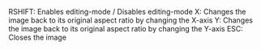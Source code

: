 RSHIFT: Enables editing-mode / Disables editing-mode
	X: Changes the image back to its original aspect ratio by changing the X-axis
	Y: Changes the image back to its original aspect ratio by changing the Y-axis
	ESC: Closes the image
